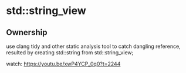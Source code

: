 # std::string_view

## Ownership

use clang tidy and other static analysis tool to catch dangling reference, resulted
by creating std::string from std::string_view;

watch: <https://youtu.be/xwP4YCP_0q0?t=2244>
